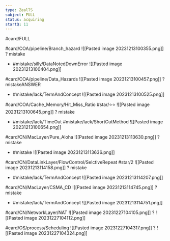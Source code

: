 ```yaml
---
type: ZealTS
subject: FULL
status: acquiring
startQ: 11
---
```

#card/FULL 

#card/COA/pipeline/Branch_hazard
![[Pasted image 20231213100355.png]]
?
mistake
- #mistake/silly/DataNotedDownError
![[Pasted image 20231213100404.png]] <!--SR:!2023-12-19,4,170-->

#card/COA/pipeline/Data_Hazards
![[Pasted image 20231213100457.png]]
?
mistakeANSWER
- #mistake/lack/TermAndConcept
![[Pasted image 20231213100525.png]] <!--SR:!2023-12-19,4,170-->

#card/COA/Cache_Memory/Hit_Miss_Ratio #star/⭐⭐
![[Pasted image 20231213100645.png]]
?
mistake
- #mistake/lack/TimeOut #mistake/lack/ShortCutMethod
![[Pasted image 20231213100654.png]] <!--SR:!2023-12-28,6,176-->

#card/CN/MacLayer/Pure_Aloha
![[Pasted image 20231213113630.png]]
?
mistake
- #mistake
![[Pasted image 20231213113636.png]] <!--SR:!2023-12-28,1,136-->

#card/CN/DataLinkLayer/FlowControl/SelctiveRepeat
#star/2
![[Pasted image 20231213114158.png]]
?
mistake
- #mistake/lack/TermAndConcept
![[Pasted image 20231213114207.png]] <!--SR:!2024-01-19,4,170-->

#card/CN/MacLayer/CSMA_CD
![[Pasted image 20231213114745.png]]
?
mistake
- #mistake/lack/TermAndConcept
![[Pasted image 20231213114751.png]] <!--SR:!2023-12-31,4,176-->

#card/CN/NetworkLayer/NAT 
![[Pasted image 20231227104105.png]]
?
![[Pasted image 20231227104112.png]] 

#card/OS/process/Scheduling
![[Pasted image 20231227104317.png]]
?
![[Pasted image 20231227104324.png]] 

